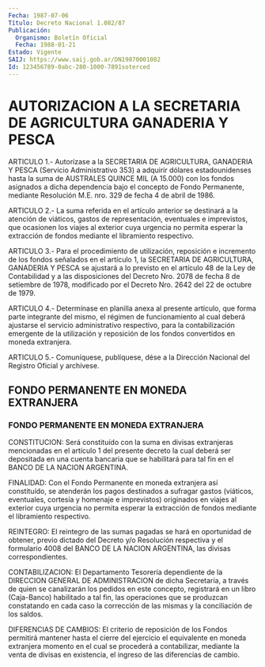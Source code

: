 ```yaml
---
Fecha: 1987-07-06
Título: Decreto Nacional 1.082/87
Publicación:
  Organismo: Boletín Oficial
  Fecha: 1988-01-21
Estado: Vigente
SAIJ: https://www.saij.gob.ar/DN19870001082
Id: 123456789-0abc-280-1000-7891soterced
---
```

# AUTORIZACION A LA SECRETARIA DE AGRICULTURA GANADERIA Y PESCA

<a id="1"></a>
ARTICULO  1.-  Autorízase a la SECRETARIA DE AGRICULTURA, GANADERIA Y  PESCA  (Servicio    Administrativo    353)  a  adquirir  dólares estadounidenses hasta la suma de AUSTRALES  QUINCE  MIL  (A 15.000) con  los  fondos asignados a dicha dependencia bajo el concepto  de Fondo Permanente,  mediante  Resolución M.E. nro. 329 de fecha 4 de abril de 1986.

<a id="2"></a>
ARTICULO  2.- La suma referida en el artículo anterior se destinará a la atención  de  viáticos, gastos de representación, eventuales e imprevistos, que ocasionen  los viajes al exterior cuya urgencia no permita esperar la extracción  de  fondos  mediante  el libramiento respectivo.

<a id="3"></a>
ARTICULO  3.-  Para  el  procedimiento de utilización, reposición e incremento de los fondos señalados  en el artículo 1, la SECRETARIA DE AGRICULTURA, GANADERIA Y PESCA se  ajustará  a lo previsto en el artículo  48  de  la Ley de Contabilidad y a las disposiciones  del Decreto Nro. 2078 de  fecha  8 de setiembre de 1978, modificado por el Decreto Nro. 2642 del 22 de octubre de 1979.

<a id="4"></a>
ARTICULO  4.-  Determínase  en planilla anexa al presente artículo, que forma parte integrante del  mismo, el régimen de funcionamiento al  cual  deberá ajustarse el servicio  administrativo  respectivo, para la contabilización  emergente  de  la utilización y reposición de los fondos convertidos en moneda extranjera.

<a id="5"></a>
ARTICULO  5.- Comuníquese, publíquese, dése a la Dirección Nacional del Registro Oficial y archívese.

## FONDO PERMANENTE EN MONEDA EXTRANJERA

### FONDO PERMANENTE EN MONEDA EXTRANJERA

<a id="1"></a>
CONSTITUCION:  Será  constituído con la suma en divisas extranjeras mencionadas en el artículo  1  del  presente decreto la cual deberá ser depositada en una cuenta bancaria  que  se  habilitará para tal fin en el BANCO DE LA NACION ARGENTINA.

FINALIDAD:  Con  el  Fondo  Permanente  en  moneda  extranjera  así constituído,  se  atenderán los pagos destinados a sufragar  gastos (viáticos,  eventuales,    cortesía    y  homenaje  e  imprevistos) originados en viajes al exterior cuya urgencia  no  permita esperar la  extracción  de fondos mediante el libramiento respectivo.

REINTEGRO: El reintegro de las sumas pagadas se hará en oportunidad de obtener,  previo  dictado del Decreto y/o Resolución respectiva y el formulario 4008 del  BANCO  DE LA NACION ARGENTINA, las divisas correspondientes.

CONTABILIZACION:  El  Departamento  Tesorería  dependiente   de  la DIRECCION  GENERAL  DE ADMINISTRACION de dicha Secretaría, a través de quien se canalizarán  los  pedidos  en este concepto, registrará en un libro (Caja-Banco) habilitado a tal  fin, las operaciones que se produzcan constatando en cada caso la corrección  de  las mismas y la conciliación de los saldos.

DIFERENCIAS  DE  CAMBIOS:  El  criterio de reposición de los Fondos permitirá mantener hasta el cierre  del ejercicio el equivalente en moneda extranjera momento en el cual  se  procederá a contabilizar, mediante  la  venta de divisas en existencia,  el  ingreso  de  las diferencias de cambio.